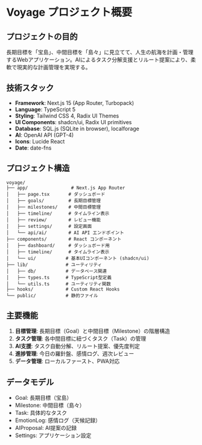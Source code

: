 # Voyage プロジェクト概要

## プロジェクトの目的
長期目標を「宝島」、中間目標を「島々」に見立てて、人生の航海を計画・管理するWebアプリケーション。AIによるタスク分解支援とリルート提案により、柔軟で現実的な計画管理を実現する。

## 技術スタック
- **Framework**: Next.js 15 (App Router, Turbopack)
- **Language**: TypeScript 5
- **Styling**: Tailwind CSS 4, Radix UI Themes
- **UI Components**: shadcn/ui, Radix UI primitives
- **Database**: SQL.js (SQLite in browser), localforage
- **AI**: OpenAI API (GPT-4)
- **Icons**: Lucide React
- **Date**: date-fns

## プロジェクト構造
```
voyage/
├── app/                # Next.js App Router
│   ├── page.tsx       # ダッシュボード
│   ├── goals/         # 長期目標管理
│   ├── milestones/    # 中間目標管理
│   ├── timeline/      # タイムライン表示
│   ├── review/        # レビュー機能
│   ├── settings/      # 設定画面
│   └── api/ai/        # AI API エンドポイント
├── components/        # React コンポーネント
│   ├── dashboard/     # ダッシュボード用
│   ├── timeline/      # タイムライン表示
│   └── ui/           # 基本UIコンポーネント (shadcn/ui)
├── lib/              # ユーティリティ
│   ├── db/           # データベース関連
│   ├── types.ts      # TypeScript型定義
│   └── utils.ts      # ユーティリティ関数
├── hooks/            # Custom React Hooks
└── public/           # 静的ファイル
```

## 主要機能
1. **目標管理**: 長期目標（Goal）と中間目標（Milestone）の階層構造
2. **タスク管理**: 各中間目標に紐づくタスク（Task）の管理
3. **AI支援**: タスク自動分解、リルート提案、優先度判定
4. **進捗管理**: 今日の羅針盤、感情ログ、週次レビュー
5. **データ管理**: ローカルファースト、PWA対応

## データモデル
- Goal: 長期目標（宝島）
- Milestone: 中間目標（島々）
- Task: 具体的なタスク
- EmotionLog: 感情ログ（天候記録）
- AIProposal: AI提案の記録
- Settings: アプリケーション設定